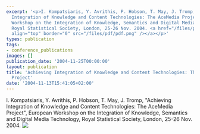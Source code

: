 ```yaml
---
excerpt: '<p>I. Kompatsiaris, Y. Avrithis, P. Hobson, T. May, J. Tromp, &quot;Achieving
  Integration of Knowledge and Content Technologies: The AceMedia Project&quot;, European
  Workshop on the Integration of Knowledge, Semantics and Digital Media Technology,
  Royal Statistical Society, London, 25-26 Nov. 2004. <a href="/files/pdf/ewimt_p41.pdf"><img
  align="top" border="0" src="/files/pdf/pdf.png" /></a></p>'
types: publication
tags:
- conference_publications
images: []
publication_date: '2004-11-25T00:00:00'
layout: publication
title: 'Achieving Integration of Knowledge and Content Technologies: The  AceMedia
  Project'
date: '2004-11-13T15:41:05+02:00'
---
```

<p>I. Kompatsiaris, Y. Avrithis, P. Hobson, T. May, J. Tromp, &quot;Achieving Integration of Knowledge and Content Technologies: The AceMedia Project&quot;, European Workshop on the Integration of Knowledge, Semantics and Digital Media Technology, Royal Statistical Society, London, 25-26 Nov. 2004. <a href="/files/pdf/ewimt_p41.pdf"><img align="top" border="0" src="/files/pdf/pdf.png" /></a></p>
